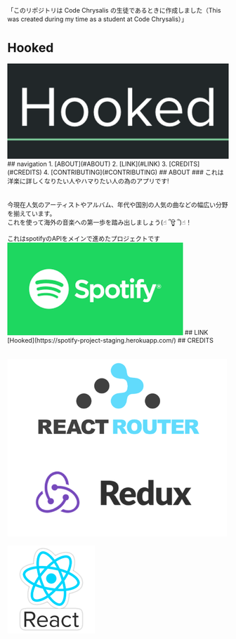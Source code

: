 「このリポジトリは Code Chrysalis の生徒であるときに作成しました（This was created during my time as a student at Code Chrysalis）」

# Hooked

<img src="images/Hooked.png" width=700 >
## navigation
1. [ABOUT](#ABOUT)
2. [LINK](#LINK)
3. [CREDITS](#CREDITS)
4. [CONTRIBUTING](#CONTRIBUTING)
## ABOUT
### これは洋楽に詳しくなりたい人やハマりたい人の為のアプリです!<br>
<br>
<br>
今現在人気のアーティストやアルバム、年代や国別の人気の曲などの幅広い分野を揃えています。<br>
これを使って海外の音楽への第一歩を踏み出しましょう(☝︎ ՞ਊ ՞)☝︎！
<br>
<br>
これはspotifyのAPIをメインで進めたプロジェクトです
<img src="images/spot.png" width=400 >
## LINK
[Hooked](https://spotify-project-staging.herokuapp.com/)
## CREDITS
<br>
 <br>
<br>
<img src="images/react-router-redux.png" width=500 >
<br>
<br>
<img src="images/reactsecond.png" width=200 >
